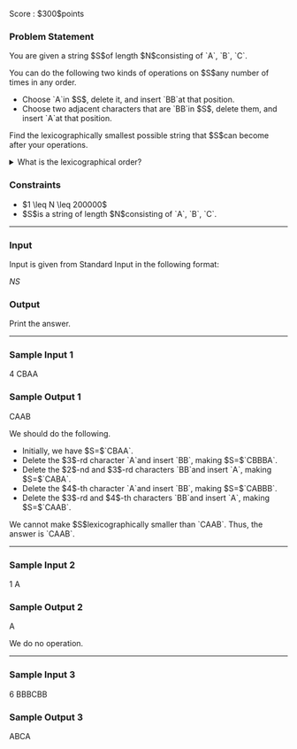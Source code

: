 
<div>

<span>

<span>

<p>
Score : $300$points
</p>

<div>

<section>

### **Problem Statement**

<p>
You are given a string $S$of length $N$consisting of `A`, `B`, `C`.
</p>

<p>
You can do the following two kinds of operations on $S$any number of times in any order.
</p>

<ul>

<li>
Choose `A`in $S$, delete it, and insert `BB`at that position.
</li>

<li>
Choose two adjacent characters that are `BB`in $S$, delete them, and insert `A`at that position.
</li>

</ul>

<p>
Find the lexicographically smallest possible string that $S$can become after your operations.
</p>

<details>

<summary>
What is the lexicographical order?
</summary>

<p>
Simply speaking, the lexicographical order is the order in which words are listed in a dictionary. As a more formal definition, here is the algorithm to determine the lexicographical order between different strings $S$and $T$.

</p>

<p>
Below, let $S_i$denote the $i$-th character of $S$. Also, if $S$is lexicographically smaller than $T$, we will denote that fact as $S \lt T$; if $S$is lexicographically larger than $T$, we will denote that fact as $S \gt T$.
</p>

<ol>

<li>
Let $L$be the smaller of the lengths of $S$and $T$. For each $i=1,2,\dots,L$, we check whether $S_i$and $T_i$are the same. 
</li>

<li>
If there is an $i$such that $S_i \neq T_i$, let $j$be the smallest such $i$. Then, we compare $S_j$and $T_j$. If $S_j$comes earlier than $T_j$in alphabetical order, we determine that $S \lt T$and quit; if $S_j$comes later than $T_j$, we determine that $S \gt T$and quit.
  
</li>

<li>
If there is no $i$such that $S_i \neq T_i$, we compare the lengths of $S$and $T$. If $S$is shorter than $T$, we determine that $S \lt T$and quit; if $S$is longer than $T$, we determine that $S \gt T$and quit. 
</li>

</ol>

</details>

</section>

</div>

<div>

<section>

### **Constraints**

<ul>

<li>
$1 \leq N \leq 200000$
</li>

<li>
$S$is a string of length $N$consisting of `A`, `B`, `C`.
</li>

</ul>

</section>

</div>

---

<div>

<div>

<section>

### **Input**

<p>
Input is given from Standard Input in the following format:
</p>

<div>

$N$$S$
</div>

</section>

</div>

<div>

<section>

### **Output**

<p>
Print the answer.
</p>

</section>

</div>

</div>

---

<div>

<section>

### **Sample Input 1**

<div>

4
CBAA

</div>

</section>

</div>

<div>

<section>

### **Sample Output 1**

<div>

CAAB

</div>

<p>
We should do the following.
</p>

<ul>

<li>
Initially, we have $S=$`CBAA`.
</li>

<li>
Delete the $3$-rd character `A`and insert `BB`, making $S=$`CBBBA`.
</li>

<li>
Delete the $2$-nd and $3$-rd characters `BB`and insert `A`, making $S=$`CABA`.
</li>

<li>
Delete the $4$-th character `A`and insert `BB`, making $S=$`CABBB`.
</li>

<li>
Delete the $3$-rd and $4$-th characters `BB`and insert `A`, making $S=$`CAAB`.
</li>

</ul>

<p>
We cannot make $S$lexicographically smaller than `CAAB`. Thus, the answer is `CAAB`.
</p>

</section>

</div>

---

<div>

<section>

### **Sample Input 2**

<div>

1
A

</div>

</section>

</div>

<div>

<section>

### **Sample Output 2**

<div>

A

</div>

<p>
We do no operation.
</p>

</section>

</div>

---

<div>

<section>

### **Sample Input 3**

<div>

6
BBBCBB

</div>

</section>

</div>

<div>

<section>

### **Sample Output 3**

<div>

ABCA

</div>

</section>

</div>

</span>

</span>

</div>
